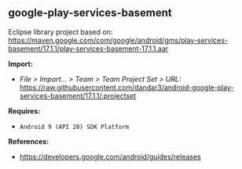 ## google-play-services-basement

Eclipse library project based on:<br/>
https://maven.google.com/com/google/android/gms/play-services-basement/17.1.1/play-services-basement-17.1.1.aar

**Import:**
- _File > Import... > Team > Team Project Set > URL:_<br/>
  https://raw.githubusercontent.com/dandar3/android-google-play-services-basement/17.1.1/.projectset

**Requires:**
- `Android 9 (API 28) SDK Platform`

**References:**
- https://developers.google.com/android/guides/releases